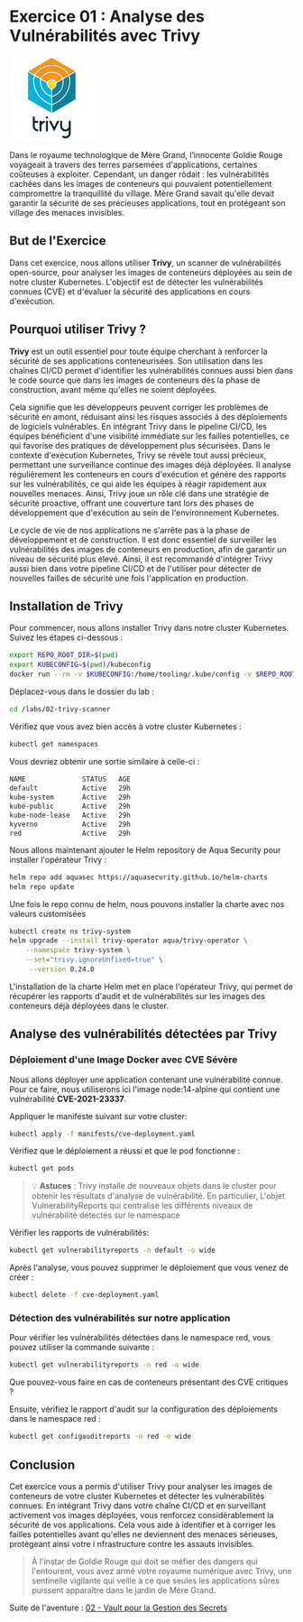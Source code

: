 # Exercice 01 : Analyse des Vulnérabilités avec Trivy

![Trivy Scanner](../../images/trivy_logo.png)

Dans le royaume technologique de Mère Grand, l’innocente Goldie Rouge voyageait à travers des terres parsemées 
d'applications, certaines coûteuses à exploiter. Cependant, un danger rôdait : les vulnérabilités cachées dans les 
images de conteneurs qui pouvaient potentiellement compromettre la tranquillité du village. Mère Grand savait qu'elle 
devait garantir la sécurité de ses précieuses applications, tout en protégeant son village des menaces invisibles.

## But de l'Exercice

Dans cet exercice, nous allons utiliser **Trivy**, un scanner de vulnérabilités open-source, pour analyser les images 
de conteneurs déployées au sein de notre cluster Kubernetes. L'objectif est de détecter les vulnérabilités connues (CVE)
et d'évaluer la sécurité des applications en cours d'exécution.

## Pourquoi utiliser Trivy ?

**Trivy** est un outil essentiel pour toute équipe cherchant à renforcer la sécurité de ses applications conteneurisées.
Son utilisation dans les chaînes CI/CD permet d'identifier les vulnérabilités connues aussi bien dans le code source que
dans les images de conteneurs dès la phase de construction, avant même qu'elles ne soient déployées. 

Cela signifie que les développeurs peuvent corriger les problèmes de sécurité en amont, réduisant ainsi les risques 
associés à des déploiements de logiciels vulnérables. En intégrant Trivy dans le pipeline CI/CD, les équipes bénéficient
d'une visibilité immédiate sur les failles potentielles, ce qui favorise des pratiques de développement plus sécurisées. 
Dans le contexte d'exécution Kubernetes, Trivy se révèle tout aussi précieux, permettant une surveillance continue des 
images déjà déployées. Il analyse régulièrement les conteneurs en cours d'exécution et génère des rapports sur les 
vulnérabilités, ce qui aide les équipes à réagir rapidement aux nouvelles menaces. Ainsi, Trivy joue un rôle clé dans 
une stratégie de sécurité proactive, offrant une couverture tant lors des phases de développement que d'exécution au 
sein de l'environnement Kubernetes.

Le cycle de vie de nos applications ne s'arrête pas à la phase de développement et de construction. Il est donc 
essentiel de surveiller les vulnérabilités des images de conteneurs en production, afin de garantir un niveau de 
sécurité plus élevé. Ainsi, il est recommandé d'intégrer Trivy aussi bien dans votre pipeline CI/CD et de l'utiliser 
pour détecter de nouvelles failles de sécurité une fois l'application en production.

## Installation de Trivy

Pour commencer, nous allons installer Trivy dans notre cluster Kubernetes. Suivez les étapes ci-dessous :

```bash
export REPO_ROOT_DIR=$(pwd)
export KUBECONFIG=$(pwd)/kubeconfig
docker run --rm -v $KUBECONFIG:/home/tooling/.kube/config -v $REPO_ROOT_DIR/labs:/labs -it ghcr.io/ddrugeon/little-red-riding-hood-tooling:latest
```

Déplacez-vous dans le dossier du lab :
```bash
cd /labs/02-trivy-scanner
```

Vérifiez que vous avez bien accès à votre cluster Kubernetes :
```bash
kubectl get namespaces
```

Vous devriez obtenir une sortie similaire à celle-ci :
```
NAME              STATUS   AGE
default           Active   29h
kube-system       Active   29h
kube-public       Active   29h
kube-node-lease   Active   29h
kyverno           Active   29h
red               Active   29h
```

Nous allons maintenant ajouter le Helm repository de Aqua Security pour installer l'opérateur Trivy :

```bash
helm repo add aquasec https://aquasecurity.github.io/helm-charts
helm repo update
```

Une fois le repo connu de helm, nous pouvons installer la charte avec nos valeurs customisées

```bash
kubectl create ns trivy-system
helm upgrade --install trivy-operator aqua/trivy-operator \
    --namespace trivy-system \
    --set="trivy.ignoreUnfixed=true" \
     --version 0.24.0
```

L'installation de la charte Helm met en place l'opérateur Trivy, qui permet de récupérer les rapports d'audit et de 
vulnérabilités sur les images des conteneurs déjà déployées dans le cluster.

## Analyse des vulnérabilités détectées par Trivy

### Déploiement d'une Image Docker avec CVE Sévère
Nous allons déployer une application contenant une vulnérabilité connue. Pour ce faire, nous utiliserons ici l'image 
node:14-alpine qui contient une vulnérabilité **CVE-2021-23337**.

Appliquer le manifeste suivant sur votre cluster:

```bash
kubectl apply -f manifests/cve-deployment.yaml
```

Vérifiez que le déploiement a réussi et que le pod fonctionne :

```bash
kubectl get pods
```

> 💡 **Astuces** : 
> Trivy installe de nouveaux objets dans le cluster pour obtenir les résultats d'analyse de vulnérabilité. 
> En particulier, L'objet VulnerabilityReports qui centralise les différents niveaux de vulnérabilité détectés
> sur le namespace
> 
Vérifier les rapports de vulnérabilités:
```bash
kubectl get vulnerabilityreports -n default -o wide
```

Après l'analyse, vous pouvez supprimer le déploiement que vous venez de créer :

```bash
kubectl delete -f cve-deployment.yaml
```

### Détection des vulnérabilités sur notre application
Pour vérifier les vulnérabilités détectées dans le namespace red, vous pouvez utiliser la commande suivante :

```bash
kubectl get vulnerabilityreports -n red -o wide
```

Que pouvez-vous faire en cas de conteneurs présentant des CVE critiques ?

Ensuite, vérifiez le rapport d'audit sur la configuration des déploiements dans le namespace red :

```bash
kubectl get configauditreports -n red -o wide
```

## Conclusion

Cet exercice vous a permis d'utiliser Trivy pour analyser les images de conteneurs de votre cluster Kubernetes et 
détecter les vulnérabilités connues. En intégrant Trivy dans votre chaîne CI/CD et en surveillant activement vos 
images déployées, vous renforcez considérablement la sécurité de vos applications. Cela vous aide à identifier et à 
corriger les failles potentielles avant qu'elles ne deviennent des menaces sérieuses, protégeant ainsi votre i
nfrastructure contre les assauts invisibles.

>À l'instar de Goldie Rouge qui doit se méfier des dangers qui l'entourent, vous avez armé votre royaume numérique 
>avec Trivy, une sentinelle vigilante qui veille à ce que seules les applications sûres puissent apparaître dans le 
>jardin de Mère Grand.

Suite de l'aventure : [02 - Vault pour la Gestion des Secrets](../02-vault/README.md)
